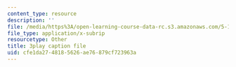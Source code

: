```yaml
---
content_type: resource
description: ''
file: /media/https%3A/open-learning-course-data-rc.s3.amazonaws.com/5-111-principles-of-chemical-science-fall-2008/cfe1da2748185626ae76879cf723963a_PJFW3Vrv-5w.vtt
file_type: application/x-subrip
resourcetype: Other
title: 3play caption file
uid: cfe1da27-4818-5626-ae76-879cf723963a
---
```

